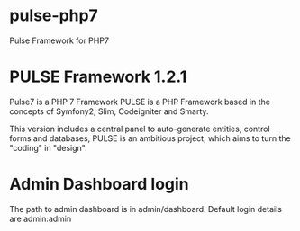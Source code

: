 # pulse-php7
Pulse Framework for PHP7

# PULSE Framework 1.2.1
Pulse7 is a PHP 7 Framework
PULSE is a PHP Framework based in the concepts of Symfony2, Slim, Codeigniter and Smarty.

This version includes a central panel to auto-generate entities, control forms and databases, PULSE is an ambitious project, which aims to turn the "coding" in "design".

# Admin Dashboard login
The path to admin dashboard is in admin/dashboard.
Default login details are admin:admin
